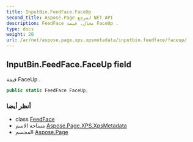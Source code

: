 ```yaml
---
title: InputBin.FeedFace.FaceUp
second_title: Aspose.Page لمرجع NET API
description: FeedFace مجال. قيمة FaceUp .
type: docs
weight: 20
url: /ar/net/aspose.page.xps.xpsmetadata/inputbin.feedface/faceup/
---
```

## InputBin.FeedFace.FaceUp field

قيمة FaceUp .

```csharp
public static FeedFace FaceUp;
```

### أنظر أيضا

* class [FeedFace](../)
* مساحة الاسم [Aspose.Page.XPS.XpsMetadata](../../inputbin.feedface/)
* المجسم [Aspose.Page](../../../)


